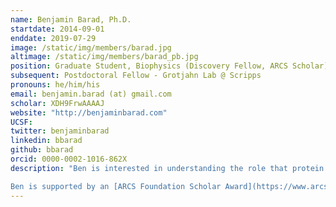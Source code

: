 ```yaml
---
name: Benjamin Barad, Ph.D.
startdate: 2014-09-01
enddate: 2019-07-29
image: /static/img/members/barad.jpg
altimage: /static/img/members/barad_pb.jpg
position: Graduate Student, Biophysics (Discovery Fellow, ARCS Scholar)
subsequent: Postdoctoral Fellow - Grotjahn Lab @ Scripps
pronouns: he/him/his
email: benjamin.barad (at) gmail.com
scholar: XDH9FrwAAAAJ
website: "http://benjaminbarad.com"
UCSF:
twitter: benjaminbarad
linkedin: bbarad
github: bbarad
orcid: 0000-0002-1016-862X
description: "Ben is interested in understanding the role that protein dynamics play in the regulation of biological function. As an undergraduate in Elizabeth Sattely’s lab at Stanford University, he investigated bacterial degradation of the polymer lignin. He is currently a graduate student in James Fraser’s lab at UCSF. His first project involved developing methods for validation of atomic structures solved by high-resolution electron cryomicroscopy. Currently, he is investigating the mechanisms of proteins involved in the allergic immune response to chitin. Outside of research, he is obsessed with finding the perfect cup of coffee, a quest that has included learning to roast his own coffee beans.

Ben is supported by an [ARCS Foundation Scholar Award](https://www.arcsfoundation.org/) and a [UCSF Discovery Fellowship](http://support.ucsf.edu/discoveryfellows)"
---
```

